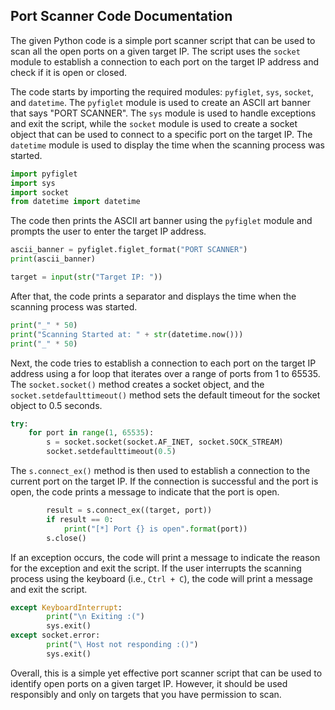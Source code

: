 

## Port Scanner Code Documentation

The given Python code is a simple port scanner script that can be used to scan all the open ports on a given target IP. The script uses the `socket` module to establish a connection to each port on the target IP address and check if it is open or closed.

The code starts by importing the required modules: `pyfiglet`, `sys`, `socket`, and `datetime`. The `pyfiglet` module is used to create an ASCII art banner that says "PORT SCANNER". The `sys` module is used to handle exceptions and exit the script, while the `socket` module is used to create a socket object that can be used to connect to a specific port on the target IP. The `datetime` module is used to display the time when the scanning process was started.

```python
import pyfiglet
import sys
import socket
from datetime import datetime
```

The code then prints the ASCII art banner using the `pyfiglet` module and prompts the user to enter the target IP address.

```python
ascii_banner = pyfiglet.figlet_format("PORT SCANNER")
print(ascii_banner)

target = input(str("Target IP: "))
```

After that, the code prints a separator and displays the time when the scanning process was started.

```python
print("_" * 50)
print("Scanning Started at: " + str(datetime.now()))
print("_" * 50)
```

Next, the code tries to establish a connection to each port on the target IP address using a for loop that iterates over a range of ports from 1 to 65535. The `socket.socket()` method creates a socket object, and the `socket.setdefaulttimeout()` method sets the default timeout for the socket object to 0.5 seconds. 

```python
try:
    for port in range(1, 65535):
        s = socket.socket(socket.AF_INET, socket.SOCK_STREAM)
        socket.setdefaulttimeout(0.5)
```

The `s.connect_ex()` method is then used to establish a connection to the current port on the target IP. If the connection is successful and the port is open, the code prints a message to indicate that the port is open. 

```python
        result = s.connect_ex((target, port))
        if result == 0:
            print("[*] Port {} is open".format(port))
        s.close()
```

If an exception occurs, the code will print a message to indicate the reason for the exception and exit the script. If the user interrupts the scanning process using the keyboard (i.e., `Ctrl + C`), the code will print a message and exit the script. 

```python
except KeyboardInterrupt:
        print("\n Exiting :(")
        sys.exit()
except socket.error:
        print("\ Host not responding :()")
        sys.exit()
```

Overall, this is a simple yet effective port scanner script that can be used to identify open ports on a given target IP. However, it should be used responsibly and only on targets that you have permission to scan.
